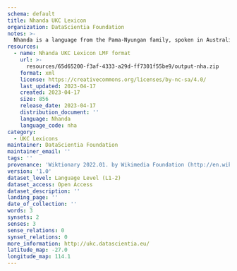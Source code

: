 ```yaml
---
schema: default
title: Nhanda UKC Lexicon
organization: DataScientia Foundation
notes: >-
  Nhanda is a language from the Pama-Nyungan family, spoken in Australia. The UKC Lexicon of Nhanda is represented as a lexico-semantic network. It consists of words, word senses, synsets, as well as sense-level and synset-level relationships.
resources:
  - name: Nhanda UKC Lexicon LMF format
    url: >-
      resources/65d65200-f3af-4333-a29d-ff7301f55be9/output-nha.zip
    format: xml
    license: https://creativecommons.org/licenses/by-nc-sa/4.0/
    last_updated: 2023-04-17
    created: 2023-04-17
    size: 856
    release_date: 2023-04-17
    distribution_document: ''
    language: Nhanda
    language_code: nha
category:
  - UKC Lexicons
maintainer: DataScientia Foundation
maintainer_email: ''
tags: ''
provenance: 'Wiktionary 2022.01. by Wikimedia Foundation (http://en.wiktionary.org); Princeton WordNet 2.1 by Princeton University (https://wordnet.princeton.edu)'
version: '1.0'
dataset_level: Language Level (L1-2)
dataset_access: Open Access
dataset_description: ''
landing_page: ''
date_of_collection: ''
words: 3
synsets: 2
senses: 3
sense_relations: 0
synset_relations: 0
more_information: http://ukc.datascientia.eu/
latitude_map: -27.0
longitude_map: 114.1
---
```

